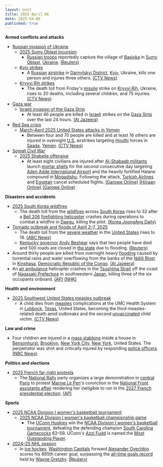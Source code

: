 ```yaml
---
layout: post
title: 2025 April 06
date: 2025-04-06
published: true
---
```



**Armed conflicts and attacks**

* [Russian invasion of Ukraine](https://en.wikipedia.org/wiki/Russian_invasion_of_Ukraine "Russian invasion of Ukraine")
  + [2025 Sumy Oblast incursion](https://en.wikipedia.org/wiki/2025_Sumy_Oblast_incursion "2025 Sumy Oblast incursion")
    - [Russian troops](https://en.wikipedia.org/wiki/Russian_Ground_Forces "Russian Ground Forces") reportedly capture the village of [Basivka](https://en.wikipedia.org/wiki/Basivka%2C_Sumy_Oblast "Basivka, Sumy Oblast") in [Sumy Oblast](https://en.wikipedia.org/wiki/Sumy_Oblast "Sumy Oblast"), [Ukraine](https://en.wikipedia.org/wiki/Ukraine "Ukraine"). [(Reuters)](https://www.reuters.com/world/europe/russia-says-it-gains-control-over-village-ukraines-sumy-region-2025-04-06/)
  + [Kyiv strikes](https://en.wikipedia.org/wiki/Kyiv_strikes_%282022%E2%80%93present%29 "Kyiv strikes (2022–present)")
    - A [Russian](https://en.wikipedia.org/wiki/Russia "Russia") [airstrike](https://en.wikipedia.org/wiki/Airstrike "Airstrike") in [Darnytskyi District](https://en.wikipedia.org/wiki/Darnytskyi_District "Darnytskyi District"), [Kyiv](https://en.wikipedia.org/wiki/Kyiv "Kyiv"), Ukraine, kills one person and injures three others. [(CTV News)](https://www.ctvnews.ca/world/russia-ukraine-war/article/1-killed-in-russian-attack-on-kyiv-as-death-toll-from-earlier-missile-strike-rises-to-19/)
  + [Kryvyi Rih strikes](https://en.wikipedia.org/wiki/Kryvyi_Rih_strikes_%282022%E2%80%93present%29 "Kryvyi Rih strikes (2022–present)")
    - The death toll from Friday's [missile](https://en.wikipedia.org/wiki/Missile "Missile") strike on [Kryvyi Rih](https://en.wikipedia.org/wiki/Kryvyi_Rih "Kryvyi Rih"), Ukraine, rises to 20 deaths, including several children, and 75 injuries. [(CTV News)](https://www.ctvnews.ca/world/russia-ukraine-war/article/1-killed-in-russian-attack-on-kyiv-as-death-toll-from-earlier-missile-strike-rises-to-19/)
* [Gaza war](https://en.wikipedia.org/wiki/Gaza_war "Gaza war")
  + [Israeli invasion of the Gaza Strip](https://en.wikipedia.org/wiki/Israeli_invasion_of_the_Gaza_Strip "Israeli invasion of the Gaza Strip")
    - At least 46 people are killed in [Israeli](https://en.wikipedia.org/wiki/Israel "Israel") strikes on the [Gaza Strip](https://en.wikipedia.org/wiki/Gaza_Strip "Gaza Strip") over the last 24 hours. [(Al Jazeera)](https://www.aljazeera.com/news/liveblog/2025/4/6/live-israel-kills-30-in-gaza-outrage-grows-over-killings-of-15-medics)
* [Red Sea crisis](https://en.wikipedia.org/wiki/Red_Sea_crisis "Red Sea crisis")
  + [March–April 2025 United States attacks in Yemen](https://en.wikipedia.org/wiki/March%E2%80%93April_2025_United_States_attacks_in_Yemen "March–April 2025 United States attacks in Yemen")
    - Between four and 70 people are killed and at least 16 others are injured in overnight [U.S.](https://en.wikipedia.org/wiki/United_States_Armed_Forces "United States Armed Forces") airstrikes targeting [Houthi](https://en.wikipedia.org/wiki/Houthi "Houthi") forces in [Saada](https://en.wikipedia.org/wiki/Saada "Saada"), [Yemen](https://en.wikipedia.org/wiki/Yemen "Yemen"). [(CTV News)](https://www.ctvnews.ca/world/article/yemen-houthi-rebels-say-us-strikes-kill-2-trumps-bombing-video-suggests-higher-overall-death-toll/)
* [Somali Civil War](https://en.wikipedia.org/wiki/Somali_Civil_War_%282009%E2%80%93present%29 "Somali Civil War (2009–present)")
  + [2025 Shabelle offensive](https://en.wikipedia.org/wiki/2025_Shabelle_offensive "2025 Shabelle offensive")
    - At least eight civilians are injured after [Al-Shabaab militants](https://en.wikipedia.org/wiki/Al-Shabaab_%28militant_group%29 "Al-Shabaab (militant group)") launch [mortar shells](https://en.wikipedia.org/wiki/Mortar_shells "Mortar shells") for the second consecutive day targeting [Aden Adde International Airport](https://en.wikipedia.org/wiki/Aden_Adde_International_Airport "Aden Adde International Airport") and the heavily fortified Halane compound in [Mogadishu](https://en.wikipedia.org/wiki/Mogadishu "Mogadishu"). Following the attack, [Turkish Airlines](https://en.wikipedia.org/wiki/Turkish_Airlines "Turkish Airlines") and [Egyptair](https://en.wikipedia.org/wiki/Egyptair "Egyptair") cancel scheduled flights. [(Garowe Online)](https://www.garoweonline.com/en/news/somalia/mortar-attack-near-somalia-presidential-palace-wounds-at-least-six) [(Hiiraan Online)](https://www.hiiraan.com/news4/2025/Apr/201005/mortar_shells_strike_near_halane_compound_and_aden_adde_airport_in_mogadishu.aspx) [(Garowe Online)](https://www.garoweonline.com/en/news/somalia/mogadishu-airport-halane-camp-targeted-in-al-shabaab-mortar-attacks)

**Disasters and accidents**

* [2025 South Korea wildfires](https://en.wikipedia.org/wiki/2025_South_Korea_wildfires "2025 South Korea wildfires")
  + The death toll from the [wildfires](https://en.wikipedia.org/wiki/Wildfire "Wildfire") across [South Korea](https://en.wikipedia.org/wiki/South_Korea "South Korea") rises to 32 after a [Bell 206](https://en.wikipedia.org/wiki/Bell_206 "Bell 206") [firefighting helicopter](https://en.wikipedia.org/wiki/Aerial_firefighting "Aerial firefighting") crashes during operations to combat a wildfire in [Daegu](https://en.wikipedia.org/wiki/Daegu "Daegu"), killing the pilot. [(Korea JoongAng Daily)](https://koreajoongangdaily.joins.com/news/2025-04-06/national/socialAffairs/Pilot-killed-after-firefighting-helicopter-crashes-in-Daegu/2278818)
* [Tornado outbreak and floods of April 2–7, 2025](https://en.wikipedia.org/wiki/Tornado_outbreak_and_floods_of_April_2%E2%80%937%2C_2025 "Tornado outbreak and floods of April 2–7, 2025")
  + The death toll from the [severe weather](https://en.wikipedia.org/wiki/Tornado_outbreak_and_floods_of_April_2%E2%80%937%2C_2025 "Tornado outbreak and floods of April 2–7, 2025") in the [United States](https://en.wikipedia.org/wiki/United_States "United States") rises to 18. [(ABC News)](https://abcnews.go.com/amp/US/significant-severe-weather-flash-flooding-continue-impacting-south/story?id=120519101)
  + [Kentucky governor](https://en.wikipedia.org/wiki/Governor_of_Kentucky "Governor of Kentucky") [Andy Beshear](https://en.wikipedia.org/wiki/Andy_Beshear "Andy Beshear") says that two people have died and 500 roads are closed in [the state](https://en.wikipedia.org/wiki/Kentucky "Kentucky") due to flooding. [(Reuters)](https://www.reuters.com/world/us/kentucky-says-2-dead-after-floods-over-dozen-killed-recently-other-us-parts-2025-04-06/)
* Around thirty people are killed from overnight heavy [flooding](https://en.wikipedia.org/wiki/Flood "Flood") caused by torrential rains and water overflowing from the banks of the [Ndjili River](https://en.wikipedia.org/wiki/Ndjili_River "Ndjili River") in [Kinshasa](https://en.wikipedia.org/wiki/Kinshasa "Kinshasa"), [Democratic Republic of the Congo](https://en.wikipedia.org/wiki/Democratic_Republic_of_the_Congo "Democratic Republic of the Congo"). [(Al Jazeera)](https://www.aljazeera.com/news/2025/4/6/heavy-floods-in-dr-congos-kinshasa-leave-dozens-dead-destroy-homes)
* An [air ambulance](https://en.wikipedia.org/wiki/Air_ambulance "Air ambulance") helicopter crashes in the [Tsushima Strait](https://en.wikipedia.org/wiki/Tsushima_Strait "Tsushima Strait") off the coast of [Nagasaki Prefecture](https://en.wikipedia.org/wiki/Nagasaki_Prefecture "Nagasaki Prefecture") in southwestern [Japan](https://en.wikipedia.org/wiki/Japan "Japan"), killing three of the six occupants onboard. [(AP)](https://apnews.com/article/japan-ambulance-helicopter-crash-rescue-missing-6cd908d6fb7d77dfdd22789c6aa3d4ba) [(NHK)](https://www3.nhk.or.jp/news/html/20250406/k10014771751000.html)

**Health and environment**

* [2025 Southwest United States measles outbreak](https://en.wikipedia.org/wiki/2025_Southwest_United_States_measles_outbreak "2025 Southwest United States measles outbreak")
  + A child dies from [measles](https://en.wikipedia.org/wiki/Measles "Measles") complications at the UMC Health System in [Lubbock](https://en.wikipedia.org/wiki/Lubbock "Lubbock"), [Texas](https://en.wikipedia.org/wiki/Texas "Texas"), United States, becoming the third measles-related death amid outbreaks and the second [unvaccinated](https://en.wikipedia.org/wiki/Vaccine_hesitancy "Vaccine hesitancy") child victim. [(CTV News)](https://www.ctvnews.ca/world/article/us-sees-third-measles-related-death-amid-outbreaks/)

**Law and crime**

* Four children are injured in a [mass stabbing](https://en.wikipedia.org/wiki/Mass_stabbing "Mass stabbing") inside a house in [Bensonhurst](https://en.wikipedia.org/wiki/Bensonhurst%2C_Brooklyn "Bensonhurst, Brooklyn"), [Brooklyn](https://en.wikipedia.org/wiki/Brooklyn "Brooklyn"), [New York City](https://en.wikipedia.org/wiki/New_York_City "New York City"), [New York](https://en.wikipedia.org/wiki/New_York_%28state%29 "New York (state)"), United States. The perpetrator was shot and critically injured by responding [police officers](https://en.wikipedia.org/wiki/New_York_Police_Department "New York Police Department"). [(NBC News)](https://www.nbcnews.com/news/us-news/brooklyn-meat-cleaver-attack-rcna199907)

**Politics and elections**

* [2025 French far-right protests](https://en.wikipedia.org/wiki/2025_French_far-right_protests "2025 French far-right protests")
  + The [National Rally](https://en.wikipedia.org/wiki/National_Rally "National Rally") party organizes a large demonstration in [central Paris](https://en.wikipedia.org/wiki/Paris_Centre "Paris Centre") to protest [Marine Le Pen](https://en.wikipedia.org/wiki/Marine_Le_Pen "Marine Le Pen")'s conviction in the [National Front assistants affair](https://en.wikipedia.org/wiki/National_Front_assistants_affair "National Front assistants affair") rendering her ineligible to run in the [2027 French presidential election](https://en.wikipedia.org/wiki/2027_French_presidential_election "2027 French presidential election"). [(AP)](https://apnews.com/article/france-le-pen-demonstration-embezzlement-20517c4a97e35c9fa0a658960365bed9)

**Sports**

* [2025 NCAA Division I women's basketball tournament](https://en.wikipedia.org/wiki/2025_NCAA_Division_I_women%27s_basketball_tournament "2025 NCAA Division I women's basketball tournament")
  + [2025 NCAA Division I women's basketball championship game](https://en.wikipedia.org/wiki/2025_NCAA_Division_I_women%27s_basketball_championship_game "2025 NCAA Division I women's basketball championship game")
    - The [UConn Huskies](https://en.wikipedia.org/wiki/2024%E2%80%9325_UConn_Huskies_women%27s_basketball_team "2024–25 UConn Huskies women's basketball team") win the [NCAA Division I women's basketball tournament](https://en.wikipedia.org/wiki/NCAA_Division_I_women%27s_basketball_tournament "NCAA Division I women's basketball tournament"), defeating the defending champion [South Carolina Gamecocks](https://en.wikipedia.org/wiki/2024%E2%80%9325_South_Carolina_Gamecocks_women%27s_basketball_team "2024–25 South Carolina Gamecocks women's basketball team") 82–59. UConn's [Azzi Fudd](https://en.wikipedia.org/wiki/Azzi_Fudd "Azzi Fudd") is named the [Most Outstanding Player](https://en.wikipedia.org/wiki/NCAA_Division_I_basketball_tournament_Most_Outstanding_Player "NCAA Division I basketball tournament Most Outstanding Player").
* [2024–25 NHL season](https://en.wikipedia.org/wiki/2024%E2%80%9325_NHL_season "2024–25 NHL season")
  + In [ice hockey](https://en.wikipedia.org/wiki/Ice_hockey "Ice hockey"), [Washington Capitals](https://en.wikipedia.org/wiki/Washington_Capitals "Washington Capitals") forward [Alexander Ovechkin](https://en.wikipedia.org/wiki/Alexander_Ovechkin "Alexander Ovechkin") scores his 895th career goal, surpassing the [all-time goals record](https://en.wikipedia.org/wiki/List_of_NHL_players_with_500_goals "List of NHL players with 500 goals") held by [Wayne Gretzky](https://en.wikipedia.org/wiki/Wayne_Gretzky "Wayne Gretzky"). [(Reuters)](https://www.reuters.com/sports/nhl/ovechkin-breaks-gretzky-nhls-all-time-goals-record-with-895th-2025-04-06/)
